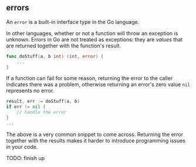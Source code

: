 ## errors

An `error` is a built-in interface type in the Go language.

In other languages, whether or not a function will throw an exception is unknown.
Errors in Go are not treated as exceptions: they are _values_ that are returned together with the function's result.

```go
func doStuff(a, b int) (int, error) {
    ...
}
```

If a function can fail for some reason, returning the error to the caller indicates there was a problem,
otherwise returning an error's zero value `nil` represents no error.

```go
result, err := doStuff(a, b)
if err != nil {
    // handle the error
}
...
```

The above is a very common snippet to come across.
Returning the error together with the results makes it harder to introduce programming issues in your code.

TODO: finish up

